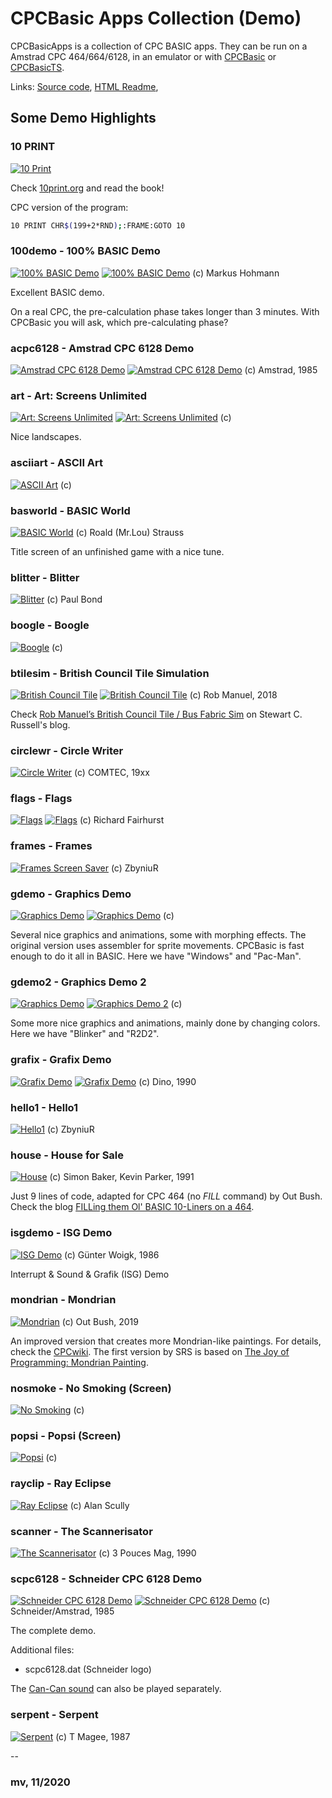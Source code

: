 # CPCBasic Apps Collection (Demo)

CPCBasicApps is a collection of CPC BASIC apps.
They can be run on a Amstrad CPC 464/664/6128, in an emulator or with
[CPCBasic](https://benchmarko.github.io/CPCBasic/) or [CPCBasicTS](https://benchmarko.github.io/CPCBasicTS/).

Links:
[Source code](https://github.com/benchmarko/CPCBasicApps/),
[HTML Readme](https://github.com/benchmarko/CPCBasicApps/#readme),

## Some Demo Highlights

### 10 PRINT

[![10 Print](./img/10print.png)](../../dist/index.html?database=apps&example=demo/10print)

Check [10print.org](https://10print.org/) and read the book!

CPC version of the program:

```bash
10 PRINT CHR$(199+2*RND);:FRAME:GOTO 10
```

### 100demo - 100% BASIC Demo

[![100% BASIC Demo](./img/100demo.png)](../../dist/index.html?database=apps&example=demo/100demo)
[![100% BASIC Demo](./img/100demo2.png)](../../dist/index.html?database=apps&example=demo/100demo&input=%0d) (c) Markus Hohmann

Excellent BASIC demo.

On a real CPC, the pre-calculation phase takes longer than 3 minutes. With CPCBasic you will ask, which pre-calculating phase?

### acpc6128 - Amstrad CPC 6128 Demo

[![Amstrad CPC 6128 Demo](./img/acpc6128.png)](../../dist/index.html?database=apps&example=demo/acpc6128)
[![Amstrad CPC 6128 Demo](./img/acpc6128_2.png)](../../dist/index.html?database=apps&example=demo/acpc6128) (c) Amstrad, 1985

### art - Art: Screens Unlimited

[![Art: Screens Unlimited](./img/art.png)](../../dist/index.html?database=apps&example=demo/art&input=11)
[![Art: Screens Unlimited](./img/art2.png)](../../dist/index.html?database=apps&example=demo/art&input=2) (c)

Nice landscapes.

### asciiart - ASCII Art

[![ASCII Art](./img/asciiart.png)](../../dist/index.html?database=apps&example=demo/asciiart) (c)

### basworld - BASIC World

[![BASIC World](./img/basworld.png)](../../dist/index.html?database=apps&example=demo/basworld) (c) Roald (Mr.Lou) Strauss

Title screen of an unfinished game with a nice tune.

### blitter - Blitter

[![Blitter](./img/blitter.png)](../../dist/index.html?database=apps&example=demo/blitter) (c) Paul Bond

### boogle - Boogle

[![Boogle](./img/boogle.png)](../../dist/index.html?database=apps&example=demo/boogle) (c)

### btilesim - British Council Tile Simulation

[![British Council Tile](./img/btilesim.png)](../../dist/index.html?database=apps&example=demo/btilesim)
[![British Council Tile](./img/btilesim2.png)](../../dist/index.html?database=apps&example=demo/btilesim) (c) Rob Manuel, 2018

Check [Rob Manuel’s British Council Tile / Bus Fabric Sim](https://scruss.com/blog/2018/06/10/rob-manuels-british-council-tile-bus-fabric-sim/) on Stewart C. Russell's blog.

### circlewr - Circle Writer

[![Circle Writer](./img/circlewr.png)](../../dist/index.html?database=apps&example=demo/circlewr) (c) COMTEC, 19xx

### flags - Flags

[![Flags](./img/flags.png)](../../dist/index.html?database=apps&example=demo/flags&input=1%0d)
[![Flags](./img/flags2.png)](../../dist/index.html?database=apps&example=demo/flags&input=2%0d) (c) Richard Fairhurst

### frames - Frames

[![Frames Screen Saver](./img/frames.png)](../../dist/index.html?database=apps&example=demo/frames) (c) ZbyniuR

### gdemo - Graphics Demo

[![Graphics Demo](./img/gdemo.png)](../../dist/index.html?database=apps&example=demo/gdemo&input=A)
[![Graphics Demo](./img/gdemo1_2.png)](../../dist/index.html?database=apps&example=demo/gdemo&input=E) (c)

Several nice graphics and animations, some with morphing effects. The original version uses assembler for sprite movements. CPCBasic is fast enough to do it all in BASIC.
Here we have "Windows" and "Pac-Man".

### gdemo2 - Graphics Demo 2

[![Graphics Demo](./img/gdemo2.png)](../../dist/index.html?database=apps&example=demo/gdemo2&input=C)
[![Graphics Demo 2](./img/gdemo2_2.png)](../../dist/index.html?database=apps&example=demo/gdemo2&input=F) (c)

Some more nice graphics and animations, mainly done by changing colors.
Here we have "Blinker" and "R2D2".

### grafix - Grafix Demo

[![Grafix Demo](./img/grafix.png)](../../dist/index.html?database=apps&example=demo/grafix)
[![Grafix Demo](./img/grafix2.png)](../../dist/index.html?database=apps&example=demo/grafix) (c) Dino, 1990

### hello1 - Hello1

[![Hello1](./img/hello1.png)](../../dist/index.html?database=apps&example=demo/hello1) (c) ZbyniuR

### house - House for Sale

[![House](./img/house.png)](../../dist/index.html?database=apps&example=demo/house) (c) Simon Baker, Kevin Parker, 1991

Just 9 lines of code, adapted for CPC 464 (no *FILL* command) by Out Bush.
Check the blog [FILLing them Ol'​ BASIC 10-Liners on a 464](https://www.linkedin.com/pulse/filling-them-ol-basic-10-liners-464-out-bush/).

### isgdemo - ISG Demo

[![ISG Demo](./img/isgdemo.png)](../../dist/index.html?database=apps&example=demo/isgdemo) (c) Günter Woigk, 1986

Interrupt & Sound & Grafik (ISG) Demo

### mondrian - Mondrian

[![Mondrian](./img/mondrian.png)](../../dist/index.html?database=apps&example=demo/mondrian) (c) Out Bush, 2019

An improved version that creates more Mondrian-like paintings. For details, check the [CPCwiki](https://www.cpcwiki.eu/forum/programming/mondrian-next-try-to-get-a-topic/). The first version by SRS is based on [The Joy of Programming: Mondrian Painting](https://www.youtube.com/watch?v=FUp3SffxPzw).

### nosmoke - No Smoking (Screen)

[![No Smoking](./img/nosmoke.png)](../../dist/index.html?database=apps&example=demo/nosmoke) (c)

### popsi - Popsi (Screen)

[![Popsi](./img/popsi.png)](../../dist/index.html?database=apps&example=demo/popsi) (c)

### rayclip - Ray Eclipse

[![Ray Eclipse](./img/rayclip.png)](../../dist/index.html?database=apps&example=demo/rayclip) (c) Alan Scully

### scanner - The Scannerisator

[![The Scannerisator](./img/scanner.png)](../../dist/index.html?database=apps&example=demo/scanner) (c) 3 Pouces Mag, 1990

### scpc6128 - Schneider CPC 6128 Demo

[![Schneider CPC 6128 Demo](./img/scpc6128.png)](../../dist/index.html?database=apps&example=demo/scpc6128)
[![Schneider CPC 6128 Demo](./img/scpc6128m.png)](../../dist/index.html?database=apps&example=demo/scpc6128)
(c) Schneider/Amstrad, 1985

The complete demo.

Additional files:

- scpc6128.dat (Schneider logo)

The [Can-Can sound](../../dist/index.html?database=apps&example=music/cancan) can also be played separately.

### serpent - Serpent

[![Serpent](./img/serpent.png)](../../dist/index.html?database=apps&example=demo/serpent) (c) T Magee, 1987

--

### **mv, 11/2020**
